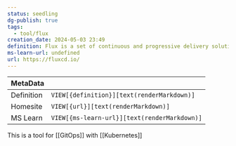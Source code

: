 ```yaml
---
status: seedling
dg-publish: true
tags:
  - tool/flux
creation_date: 2024-05-03 23:49
definition: Flux is a set of continuous and progressive delivery solutions for Kubernetes that are open and extensible.
ms-learn-url: undefined
url: https://fluxcd.io/
---
```

| MetaData   |                                              |
| ---------- | -------------------------------------------- |
| Definition | `VIEW[{definition}][text(renderMarkdown)]`   |
| Homesite   | `VIEW[{url}][text(renderMarkdown)]`          |
| MS Learn   | `VIEW[{ms-learn-url}][text(renderMarkdown)]` |

This is a tool for  [[GitOps]] with  [[Kubernetes]]
 